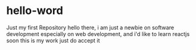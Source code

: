 # hello-word
Just my first Repository
hello there, i am just a newbie on software development especially on web development, and i'd like to learn reactjs soon
this is my work
just do accept it
